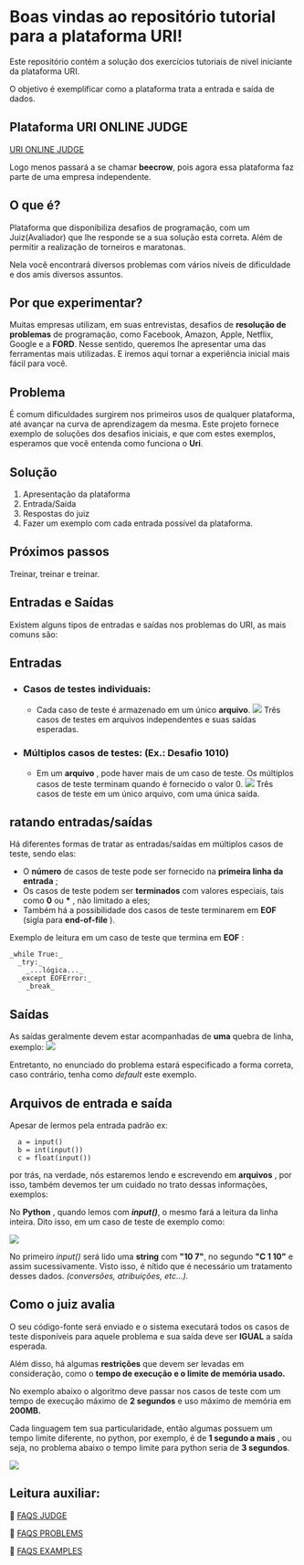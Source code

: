 # Boas vindas ao repositório tutorial para a plataforma URI!

Este repositório contém a solução dos exercícios tutoriais de nivel iniciante da plataforma URI.

O objetivo é exemplificar como a plataforma trata a entrada e saída de dados.

## Plataforma URI ONLINE JUDGE
[URI ONLINE JUDGE](https://www.urionlinejudge.com.br/)

Logo menos passará a se chamar **beecrow**, pois agora essa plataforma faz parte de uma empresa independente.

## O que é?

Plataforma que disponibiliza desafios de programação, com um Juiz(Avaliador) que lhe responde se a sua solução esta correta.
Além de permitir a realização de torneiros e maratonas.

Nela você encontrará diversos problemas com vários níveis de dificuldade e dos amis diversos assuntos.

## Por que experimentar?

Muitas empresas utilizam, em suas entrevistas, desafios de **resolução de problemas** de programação, como Facebook, Amazon, Apple, Netflix, Google e a **FORD**. 
Nesse sentido, queremos lhe apresentar uma das ferramentas mais utilizadas. E iremos aqui tornar a experiência inicial mais fácil para você.

## Problema

É comum dificuldades surgirem nos primeiros usos de qualquer plataforma, até avançar na curva de aprendizagem da mesma.
Este projeto fornece exemplo de soluções dos desafios iniciais, e que com estes exemplos, esperamos que você entenda como funciona o **Uri**.

## Solução

1. Apresentação da plataforma
2. Entrada/Saída
3. Respostas do juiz
4. Fazer um exemplo com cada entrada possível da plataforma.

## Próximos passos

Treinar, treinar e treinar.

## Entradas e Saídas

Existem alguns tipos de entradas e saídas nos problemas do URI, as mais comuns são:

## Entradas

- ### Casos de testes individuais:
  - Cada caso de teste é armazenado em um único **arquivo**.
    ![](images/1.png)
    Três casos de testes em arquivos independentes e suas saídas esperadas.

- ### Múltiplos casos de testes: (Ex.: Desafio 1010)
  - Em um **arquivo** , pode haver mais de um caso de teste.
    Os múltiplos casos de teste terminam quando é fornecido o valor 0.
    ![](images/2.png)
    Três casos de teste em um único arquivo, com uma única saída.

## ratando entradas/saídas

Há diferentes formas de tratar as entradas/saídas em múltiplos casos de teste, sendo elas:

- O **número** de casos de teste pode ser fornecido na **primeira linha da entrada** ;
- Os casos de teste podem ser **terminados** com valores especiais, tais como **0** ou **\*** , não limitado a eles;
- Também há a possibilidade dos casos de teste terminarem em **EOF** (sigla para **end-of-file** ).

Exemplo de leitura em um caso de teste que termina em **EOF** :

```
_while True:_
  _try:_
    _...lógica..._
  _except EOFError:_
    _break_
```

## Saídas

As saídas geralmente devem estar acompanhadas de **uma** quebra de linha, exemplo:
![](images/3.png)


Entretanto, no enunciado do problema estará especificado a forma correta, caso contrário, tenha como _default_ este exemplo.

## Arquivos de entrada e saída

Apesar de lermos pela entrada padrão
ex: 
```
  a = input()
  b = int(input())
  c = float(input())
```
por trás, na verdade, nós estaremos lendo e escrevendo em **arquivos** , por isso, também devemos ter um cuidado no trato dessas informações, exemplos:

No **Python** , quando lemos com **_input()_**, o mesmo fará a leitura da linha inteira. Dito isso, em um caso de teste de exemplo como:

![](images/4.png)

No primeiro _input()_ será lido uma **string** com **&quot;10 7&quot;**, no segundo **&quot;C 1 10&quot;** e assim sucessivamente. Visto isso, é nítido que é necessário um tratamento desses dados. _(conversões, atribuições, etc…)._

## Como o juiz avalia

O seu código-fonte será enviado e o sistema executará todos os casos de teste disponíveis para aquele problema e sua saída deve ser **IGUAL** a saída esperada.

Além disso, há algumas **restrições** que devem ser levadas em consideração, como o **tempo de execução e o limite de memória usado.**

No exemplo abaixo o algoritmo deve passar nos casos de teste com um tempo de execução máximo de **2 segundos** e uso máximo de memória em **200MB.**

Cada linguagem tem sua particularidade, então algumas possuem um tempo limite diferente, no python, por exemplo, é de **1 segundo a mais** , ou seja, no problema abaixo o tempo limite para python seria de **3 segundos**.

![](images/5.png)

## Leitura auxiliar:

📌 [FAQS JUDGE](https://www.urionlinejudge.com.br/judge/pt/faqs/about/judge)

📌 [FAQS PROBLEMS](https://www.urionlinejudge.com.br/judge/pt/faqs/about/problems)

📌 [FAQS EXAMPLES](https://www.urionlinejudge.com.br/judge/pt/faqs/about/examples)
